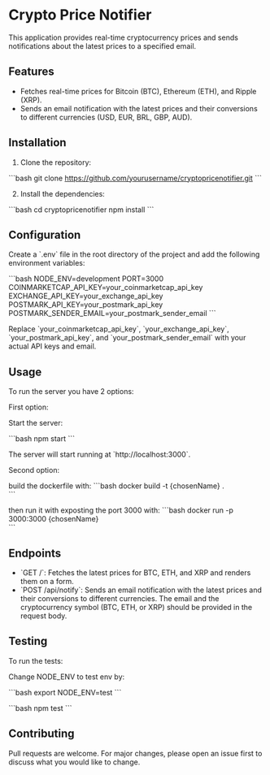 # Crypto Price Notifier

This application provides real-time cryptocurrency prices and sends notifications about the latest prices to a specified email.

## Features

- Fetches real-time prices for Bitcoin (BTC), Ethereum (ETH), and Ripple (XRP).
- Sends an email notification with the latest prices and their conversions to different currencies (USD, EUR, BRL, GBP, AUD).

## Installation

1. Clone the repository:

\`\`\`bash
git clone https://github.com/yourusername/cryptopricenotifier.git
\`\`\`

2. Install the dependencies:

\`\`\`bash
cd cryptopricenotifier
npm install
\`\`\`

## Configuration

Create a \`.env\` file in the root directory of the project and add the following environment variables:

\`\`\`bash
NODE_ENV=development
PORT=3000
COINMARKETCAP_API_KEY=your_coinmarketcap_api_key
EXCHANGE_API_KEY=your_exchange_api_key
POSTMARK_API_KEY=your_postmark_api_key
POSTMARK_SENDER_EMAIL=your_postmark_sender_email
\`\`\`

Replace \`your_coinmarketcap_api_key\`, \`your_exchange_api_key\`, \`your_postmark_api_key\`, and \`your_postmark_sender_email\` with your actual API keys and email.

## Usage

To run the server you have 2 options:

First option:

Start the server:

\`\`\`bash
npm start
\`\`\`

The server will start running at \`http://localhost:3000\`.

Second option:

build the dockerfile with:
\`\`\`bash
docker build -t {chosenName} .  
\`\`\`

then run it with exposting the port 3000 with:
\`\`\`bash
docker run -p 3000:3000 {chosenName}  
\`\`\`

## Endpoints

- \`GET /\`: Fetches the latest prices for BTC, ETH, and XRP and renders them on a form.
- \`POST /api/notify\`: Sends an email notification with the latest prices and their conversions to different currencies. The email and the cryptocurrency symbol (BTC, ETH, or XRP) should be provided in the request body.

## Testing

To run the tests:

Change NODE_ENV to test env by:

\`\`\`bash
export NODE_ENV=test
\`\`\`

\`\`\`bash
npm test
\`\`\`

## Contributing

Pull requests are welcome. For major changes, please open an issue first to discuss what you would like to change.
